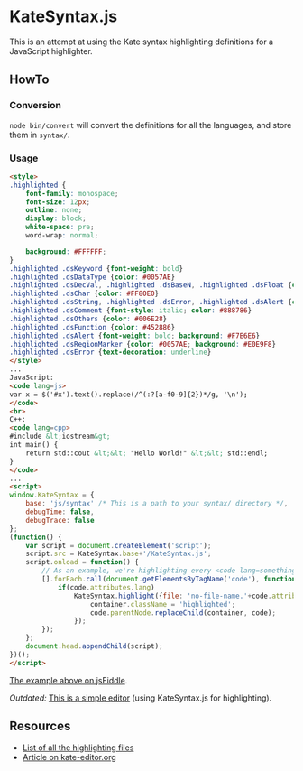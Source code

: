 # KateSyntax.js
This is an attempt at using the Kate syntax highlighting definitions for a JavaScript highlighter.

## HowTo

### Conversion
`node bin/convert` will convert the definitions for all the languages, and store them in `syntax/`.

### Usage
```html
<style>
.highlighted {
    font-family: monospace;
    font-size: 12px;
    outline: none;
    display: block;
    white-space: pre;
    word-wrap: normal;

    background: #FFFFFF;
}
.highlighted .dsKeyword {font-weight: bold}
.highlighted .dsDataType {color: #0057AE}
.highlighted .dsDecVal, .highlighted .dsBaseN, .highlighted .dsFloat {color: #B08000}
.highlighted .dsChar {color: #FF80E0}
.highlighted .dsString, .highlighted .dsError, .highlighted .dsAlert {color: #BF0303}
.highlighted .dsComment {font-style: italic; color: #888786}
.highlighted .dsOthers {color: #006E28}
.highlighted .dsFunction {color: #452886}
.highlighted .dsAlert {font-weight: bold; background: #F7E6E6}
.highlighted .dsRegionMarker {color: #0057AE; background: #E0E9F8}
.highlighted .dsError {text-decoration: underline}
</style>
...
JavaScript:
<code lang=js>
var x = $('#x').text().replace(/^(:?[a-f0-9]{2})*/g, '\n');
</code>
<br>
C++:
<code lang=cpp>
#include &lt;iostream&gt;
int main() {
    return std::cout &lt;&lt; "Hello World!" &lt;&lt; std::endl;
}
</code>​
...
<script>
window.KateSyntax = {
    base: 'js/syntax' /* This is a path to your syntax/ directory */,
    debugTime: false,
    debugTrace: false
};
(function() {
    var script = document.createElement('script');
    script.src = KateSyntax.base+'/KateSyntax.js';
    script.onload = function() {
        // As an example, we're highlighting every <code lang=something> element.
        [].forEach.call(document.getElementsByTagName('code'), function(code) {
            if(code.attributes.lang)
                KateSyntax.highlight({file: 'no-file-name.'+code.attributes.lang.value}, code.textContent.trim(), function(container) {
                    container.className = 'highlighted';
                    code.parentNode.replaceChild(container, code);
                });
        });
    };
    document.head.appendChild(script);
})();
</script>
```
[The example above on jsFiddle](http://jsfiddle.net/89EBE/).

*Outdated:* [This is a simple editor](http://jsfiddle.net/yBwAx/) (using KateSyntax.js for highlighting).

## Resources
* [List of all the highlighting files](http://kate-editor.org/syntax/update-3.7.xml)
* [Article on kate-editor.org](http://kate-editor.org/2005/03/24/writing-a-syntax-highlighting-file/)
